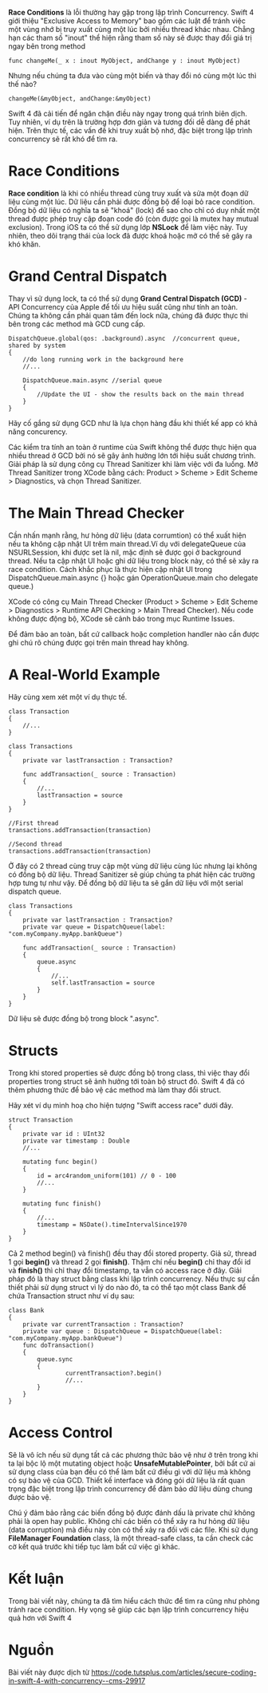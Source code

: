 **Race Conditions** là lỗi thường hay gặp trong lập trình Concurrency. Swift 4 giới thiệu "Exclusive Access to Memory" bao gồm các luật để tránh việc một vùng nhớ bị truy xuất cùng một lúc bởi nhiều thread khác nhau. Chẳng hạn các tham số "inout" thể hiện rằng tham số này sẽ được thay đổi giá trị ngay bên trong method

`func changeMe(_ x : inout MyObject, andChange y : inout MyObject)`

Nhưng nếu chúng ta đưa vào cùng một biến và thay đổi nó cùng một lúc thì thế nào?

`changeMe(&myObject, andChange:&myObject) `

Swift 4 đã cải tiến để ngăn chặn điều này ngay trong quá trình biên dịch. Tuy nhiên, ví dụ trên là trường hợp đơn giản và tương đối dễ dàng để phát hiện. Trên thực tế, các vấn đề khi truy xuất bộ nhớ, đặc biệt trong lập trình concurrency sẽ rất khó để tìm ra.

# Race Conditions
**Race condition** là khi có nhiều thread cùng truy xuất và sửa một đoạn dữ liệu cùng một lúc. Dữ liệu cần phải được đồng bộ để loại bỏ race condition. Đồng bộ dữ liệu có nghĩa ta sẽ "khoá" (lock) để sao cho chỉ có duy nhất một thread được phép truy cập đoạn code đó (còn được gọi là mutex hay mutual exclusion). Trong iOS ta có thể sử dụng lớp **NSLock** để làm việc này. Tuy nhiên, theo dõi trạng thái của lock đã được khoá hoặc mở có thể sẽ gây ra khó khăn.

# Grand Central Dispatch
Thay vì sử dụng lock, ta có thể sử dụng **Grand Central Dispatch (GCD)** - API Concurrency của Apple để tối ưu hiệu suất cũng như tính an toàn. Chúng ta không cần phải quan tâm đến lock nữa, chúng đã được thực thi bên trong các method mà GCD cung cấp.

```
DispatchQueue.global(qos: .background).async  //concurrent queue, shared by system
{
    //do long running work in the background here
    //...
     
    DispatchQueue.main.async //serial queue
    {
        //Update the UI - show the results back on the main thread
    }
}
```

Hãy cố gắng sử dụng GCD như là lựa chọn hàng đầu khi thiết kế app có khả năng concurency. 

Các kiểm tra tính an toàn ở runtime của Swift không thể được thực hiện qua nhiều thread ở GCD bởi nó sẽ gây ảnh hưởng lớn tới hiệu suất chương trình. Giải pháp là sử dụng công cụ Thread Sanitizer khi làm việc với đa luồng. Mở Thread Sanitizer trong XCode bằng cách: Product > Scheme > Edit Scheme > Diagnostics, và chọn Thread Sanitizer.

# The Main Thread Checker
Cần nhấn mạnh rằng, hư hỏng dữ liệu (data corrumtion) có thể xuất hiện nếu ta không cập nhật UI trêm main thread.Ví dụ với delegateQueue của NSURLSession, khi được set là nil, mặc định sẽ được gọi ở background thread. Nếu ta cập nhật UI hoặc ghi dữ liệu trong block này, có thể sẽ xảy ra race condition. Cách khắc phục là thực hiện cập nhật UI trong DispatchQueue.main.async {} hoặc gán OperationQueue.main cho delegate queue.) 

XCode có công cụ Main Thread Checker (Product > Scheme > Edit Scheme > Diagnostics > Runtime API Checking > Main Thread Checker). Nếu code không được động bộ, XCode sẽ cảnh báo trong mục Runtime Issues.

Để đảm bảo an toàn, bất cứ callback hoặc completion handler nào cần được ghi chú rõ chúng được gọi trên main thread hay không. 
# A Real-World Example
Hãy cùng xem xét một ví dụ thực tế.

```
class Transaction
{
    //...
}
 
class Transactions
{
    private var lastTransaction : Transaction?
     
    func addTransaction(_ source : Transaction)
    {
        //...
        lastTransaction = source
    }
}
 
//First thread
transactions.addTransaction(transaction)
         
//Second thread
transactions.addTransaction(transaction)
```
Ở đây có 2 thread cùng truy cập một vùng dữ liệu cùng lúc nhưng lại không có đồng bộ dữ liệu. Thread Sanitizer sẽ giúp chúng ta phát hiện các trường hợp tưng tự như vậy. Để đồng bộ dữ liệu ta sẽ gắn dữ liệu với một serial dispatch queue.

```
class Transactions
{
    private var lastTransaction : Transaction?
    private var queue = DispatchQueue(label: "com.myCompany.myApp.bankQueue")
     
    func addTransaction(_ source : Transaction)
    {
        queue.async
        {
            //...
            self.lastTransaction = source
        }
    }
}
```
Dữ liệu sẽ được đồng bộ trong block ".async".
# Structs
Trong khi stored properties sẽ được đồng bộ trong class, thì việc thay đổi properties trong struct sẽ ảnh hưởng tới toàn bộ struct đó. Swift 4 đã có thêm phương thức để bảo vệ các method mà làm thay đổi struct. 

Hãy xét ví dụ minh hoạ cho hiện tượng "Swift access race" dưới đây.

```
struct Transaction
{
    private var id : UInt32
    private var timestamp : Double
    //...
             
    mutating func begin()
    {
        id = arc4random_uniform(101) // 0 - 100
        //...
    }
             
    mutating func finish()
    {
        //...
        timestamp = NSDate().timeIntervalSince1970
    }
}
```
Cả 2 method begin() và finish() đều thay đổi stored property. Giả sử, thread 1 gọi **begin()** và thread 2 gọi **finish()**. Thậm chí nếu **begin()** chỉ thay đổi id và **finish()** thì chỉ thay đổi timestamp, ta vẫn có access race ở đây. Giải pháp đó là thay struct bằng class khi lập trình concurrency. Nếu thực sự cần thiết phải sử dụng struct vì lý do nào đó, ta có thể tạo một class Bank để chứa Transaction struct như ví dụ sau:

```
class Bank
{
    private var currentTransaction : Transaction?
    private var queue : DispatchQueue = DispatchQueue(label: "com.myCompany.myApp.bankQueue")
    func doTransaction()
    {
        queue.sync
        {
                currentTransaction?.begin()
                //...
        }
    }
}
```
# Access Control
Sẽ là vô ích nếu sử dụng tất cả các phương thức bảo vệ như ở trên trong khi ta lại bộc lộ một mutating object hoặc **UnsafeMutablePointer**, bởi bất cứ ai sử dụng class của bạn đều có thể làm bất cứ điều gì với dữ liệu mà không có sự bảo vệ của GCD. Thiết kế interface và đóng gói dữ liệu là rất quan trọng đặc biệt trong lập trình concurrency để đảm bảo dữ liệu dùng chung được bảo vệ.

Chú ý đảm bảo rằng các biến đồng bộ được đánh dấu là private chứ không phải là open hay public. Không chỉ các biến có thể xảy ra hư hỏng dữ liệu (data corruption) mà điều này còn có thể xảy ra đối với các file. Khi 
sử dụng **FileManager Foundation** class, là một thread-safe class, ta cần check các cờ kết quả trước khi tiếp tục làm bất cứ việc gì khác.

# Kết luận
Trong bài viết này, chúng ta đã tìm hiểu cách thức để tìm ra cũng như phòng tránh race condition. Hy vọng sẽ giúp các bạn lập trình concurrency hiệu quả hơn với Swift 4

# Nguồn
Bài viết này được dịch từ https://code.tutsplus.com/articles/secure-coding-in-swift-4-with-concurrency--cms-29917